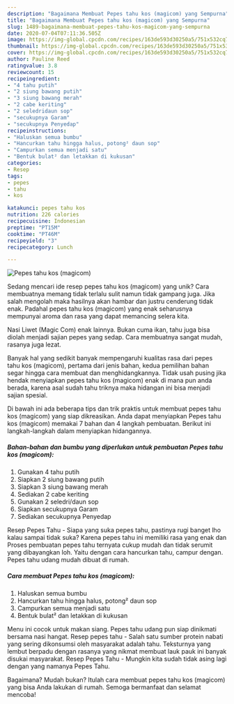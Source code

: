 ```yaml
---
description: "Bagaimana Membuat Pepes tahu kos (magicom) yang Sempurna"
title: "Bagaimana Membuat Pepes tahu kos (magicom) yang Sempurna"
slug: 1489-bagaimana-membuat-pepes-tahu-kos-magicom-yang-sempurna
date: 2020-07-04T07:11:36.505Z
image: https://img-global.cpcdn.com/recipes/163de593d30250a5/751x532cq70/pepes-tahu-kos-magicom-foto-resep-utama.jpg
thumbnail: https://img-global.cpcdn.com/recipes/163de593d30250a5/751x532cq70/pepes-tahu-kos-magicom-foto-resep-utama.jpg
cover: https://img-global.cpcdn.com/recipes/163de593d30250a5/751x532cq70/pepes-tahu-kos-magicom-foto-resep-utama.jpg
author: Pauline Reed
ratingvalue: 3.8
reviewcount: 15
recipeingredient:
- "4 tahu putih"
- "2 siung bawang putih"
- "3 siung bawang merah"
- "2 cabe keriting"
- "2 seledridaun sop"
- "secukupnya Garam"
- "secukupnya Penyedap"
recipeinstructions:
- "Haluskan semua bumbu"
- "Hancurkan tahu hingga halus, potong² daun sop"
- "Campurkan semua menjadi satu"
- "Bentuk bulat² dan letakkan di kukusan"
categories:
- Resep
tags:
- pepes
- tahu
- kos

katakunci: pepes tahu kos 
nutrition: 226 calories
recipecuisine: Indonesian
preptime: "PT15M"
cooktime: "PT46M"
recipeyield: "3"
recipecategory: Lunch

---
```



![Pepes tahu kos (magicom)](https://img-global.cpcdn.com/recipes/163de593d30250a5/751x532cq70/pepes-tahu-kos-magicom-foto-resep-utama.jpg)

Sedang mencari ide resep pepes tahu kos (magicom) yang unik? Cara membuatnya memang tidak terlalu sulit namun tidak gampang juga. Jika salah mengolah maka hasilnya akan hambar dan justru cenderung tidak enak. Padahal pepes tahu kos (magicom) yang enak seharusnya mempunyai aroma dan rasa yang dapat memancing selera kita.

Nasi Liwet (Magic Com) enak lainnya. Bukan cuma ikan, tahu juga bisa diolah menjadi sajian pepes yang sedap. Cara membuatnya sangat mudah, rasanya juga lezat.

Banyak hal yang sedikit banyak mempengaruhi kualitas rasa dari pepes tahu kos (magicom), pertama dari jenis bahan, kedua pemilihan bahan segar hingga cara membuat dan menghidangkannya. Tidak usah pusing jika hendak menyiapkan pepes tahu kos (magicom) enak di mana pun anda berada, karena asal sudah tahu triknya maka hidangan ini bisa menjadi sajian spesial.


Di bawah ini ada beberapa tips dan trik praktis untuk membuat pepes tahu kos (magicom) yang siap dikreasikan. Anda dapat menyiapkan Pepes tahu kos (magicom) memakai 7 bahan dan 4 langkah pembuatan. Berikut ini langkah-langkah dalam menyiapkan hidangannya.

<!--inarticleads1-->

##### Bahan-bahan dan bumbu yang diperlukan untuk pembuatan Pepes tahu kos (magicom):

1. Gunakan 4 tahu putih
1. Siapkan 2 siung bawang putih
1. Siapkan 3 siung bawang merah
1. Sediakan 2 cabe keriting
1. Gunakan 2 seledri/daun sop
1. Siapkan secukupnya Garam
1. Sediakan secukupnya Penyedap


Resep Pepes Tahu - Siapa yang suka pepes tahu, pastinya rugi banget lho kalau sampai tidak suka? Karena pepes tahu ini memiliki rasa yang enak dan Proses pembuatan pepes tahu ternyata cukup mudah dan tidak serumit yang dibayangkan loh. Yaitu dengan cara hancurkan tahu, campur dengan. Pepes tahu udang mudah dibuat di rumah. 

<!--inarticleads2-->

##### Cara membuat Pepes tahu kos (magicom):

1. Haluskan semua bumbu
1. Hancurkan tahu hingga halus, potong² daun sop
1. Campurkan semua menjadi satu
1. Bentuk bulat² dan letakkan di kukusan


Menu ini cocok untuk makan siang. Pepes tahu udang pun siap dinikmati bersama nasi hangat. Resep pepes tahu - Salah satu sumber protein nabati yang sering dikonsumsi oleh masyarakat adalah tahu. Teksturnya yang lembut berpadu dengan rasanya yang nikmat membuat lauk pauk ini banyak disukai masyarakat. Resep Pepes Tahu - Mungkin kita sudah tidak asing lagi dengan yang namanya Pepes Tahu. 

Bagaimana? Mudah bukan? Itulah cara membuat pepes tahu kos (magicom) yang bisa Anda lakukan di rumah. Semoga bermanfaat dan selamat mencoba!
